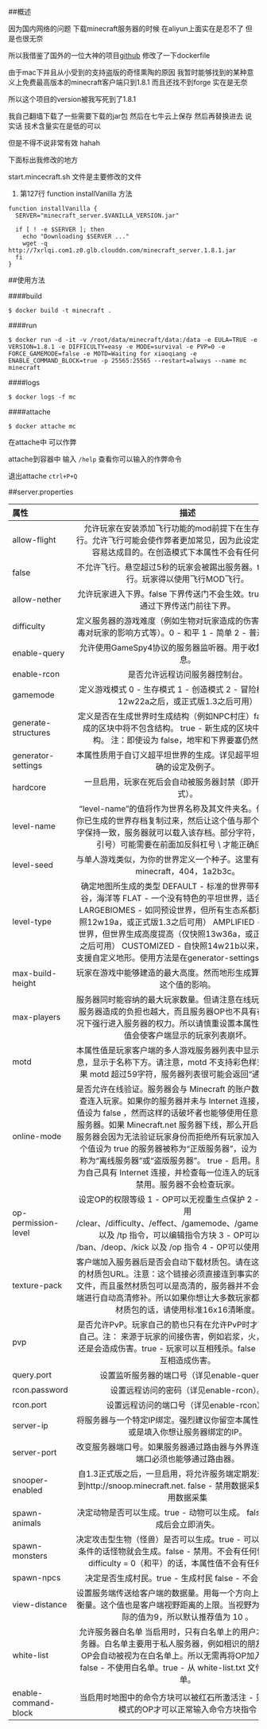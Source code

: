 
##概述

因为国内网络的问题 下载minecraft服务器的时候 在aliyun上面实在是忍不了
但是也很无奈 


所以我借鉴了国外的一位大神的项目[github](https://github.com/itzg/dockerfiles/tree/master/minecraft-server)  修改了一下dockerfile 

由于mac下并且从小受到的支持盗版的奇怪熏陶的原因 我暂时能够找到的某种意义上免费最高版本的minecraft客户端只到1.8.1 而且还找不到forge  实在是无奈


所以这个项目的version被我写死到了1.8.1


我自己翻墙下载了一些需要下载的jar包 然后在七牛云上保存 然后再替换进去 说实话 技术含量实在是低的可以 

但是不得不说非常有效 hahah


下面标出我修改的地方 

start.mincecraft.sh  文件是主要修改的文件 


1. 第127行 function installVanilla 方法

```
function installVanilla {
  SERVER="minecraft_server.$VANILLA_VERSION.jar"

  if [ ! -e $SERVER ]; then
    echo "Downloading $SERVER ..."
    wget -q http://7xrlqi.com1.z0.glb.clouddn.com/minecraft_server.1.8.1.jar
  fi
}

```

##使用方法

####build  

```
$ docker build -t minecraft .

```

####run

```
$ docker run -d -it -v /root/data/minecraft/data:/data -e EULA=TRUE -e VERSION=1.8.1 -e DIFFICULTY=easy -e MODE=survival -e PVP=0 -e FORCE_GAMEMODE=false -e MOTD=Waiting for xiaoqiang -e ENABLE_COMMAND_BLOCK=true -p 25565:25565 --restart=always --name mc minecraft

```  

####logs

```
$ docker logs -f mc

```

####attache

```
$ docker attache mc
```

在attache中 可以作弊

attache到容器中 输入 ```/help``` 查看你可以输入的作弊命令

退出attache ``` ctrl+P+Q ```



##server.properties

属性           | 描述
:------------ | :-----------:
allow-flight  | 允许玩家在安装添加飞行功能的mod前提下在生存模式下飞行。允许飞行可能会使作弊者更加常见，因为此设定会使他们更容易达成目的。在创造模式下本属性不会有任何作用。
false | 不允许飞行。悬空超过5秒的玩家会被踢出服务器。true  允许飞行。玩家得以使用飞行MOD飞行。
allow-nether | 允许玩家进入下界。false  下界传送门不会生效。true  玩家可以通过下界传送门前往下界。
difficulty  | 定义服务器的游戏难度（例如生物对玩家造成的伤害，饥饿与中毒对玩家的影响方式等）。0 - 和平 1 - 简单 2 - 普通 3 - 困难
enable-query |  允许使用GameSpy4协议的服务器监听器。用于收集服务器信息。
enable-rcon | 是否允许远程访问服务器控制台。
gamemode | 定义游戏模式 0 - 生存模式 1 - 创造模式 2 - 冒险模式（仅在12w22a之后，或正式版1.3之后可用）
generate-structures  | 定义是否在生成世界时生成结构（例如NPC村庄）false - 新生成的区块中将不包含结构。 true - 新生成的区块中将包含结构。 注：即使设为 false，地牢和下界要塞仍然会生成
generator-settings  | 本属性质用于自订义超平坦世界的生成。详见超平坦世界了解正确的设定及例子。
hardcore|一旦启用，玩家在死后会自动被服务器封禁（即开启极限模式）。
level-name  |“level-name”的值将作为世界名称及其文件夹名。你也可以把你已生成的世界存档复制过来，然后让这个值与那个文件夹的名字保持一致，服务器就可以载入该存档。部分字符，例如 ' （单引号）可能需要在前面加反斜杠号 \ 才能正确应用。
level-seed  | 与单人游戏类似，为你的世界定义一个种子。这里有一些例子：minecraft，404，1a2b3c。
level-type  | 确定地图所生成的类型 DEFAULT - 标准的世界带有丘陵，河谷，海洋等  FLAT - 一个没有特色的平坦世界，适合用于建设 LARGEBIOMES - 如同预设世界，但所有生态系都更大（仅快照12w19a，或正式版1.3之后可用） AMPLIFIED - 如同预设世界，但世界生成高度提高（仅快照13w36a，或正式版1.7.2之后可用） CUSTOMIZED - 自快照14w21b以来，服务器亦支援自定义地形。使用方法是在generator-settings贴上代码。
max-build-height |  玩家在游戏中能够建造的最大高度。然而地形生成算法并不会受这个值的影响。
max-players | 服务器同时能容纳的最大玩家数量。但请注意在线玩家越多，对服务器造成的负担也越大，而且服务器OP也不具有在人满的情况下强行进入服务器的权力。所以请慎重设置本属性，过大的数值会使客户端显示的玩家列表崩坏。
motd | 本属性值是玩家客户端的多人游戏服务器列表中显示的服务器讯息，显示于名称下方。请注意，motd 不支持彩色样式代码。 如果 motd 超过59字符，服务器列表很可能会返回“通讯错误”。
online-mode | 是否允许在线验证。服务器会与 Minecraft 的账户数据库对比检查连入玩家。如果你的服务器并未与 Internet 连接，则将这个值设为 false ，然而这样的话破坏者也能够使用任意假账户登录服务器。如果 Minecraft.net 服务器下线，那么开启在线验证的服务器会因为无法验证玩家身份而拒绝所有玩家加入。通常，这个值设为 true 的服务器被称为“正版服务器”，设为 false 的被称为“离线服务器”或“盗版服务器”。 true - 启用。服务器会认为自己具有 Internet 连接，并检查每一位连入的玩家。   false - 禁用。服务器不会检查玩家。
op-permission-level | 设定OP的权限等级   1 - OP可以无视重生点保护   2 - OP可以使用 /clear、/difficulty、/effect、/gamemode、/gamerule、/give 以及 /tp 指令，可以编辑指令方块    3 - OP可以使用 /ban、/deop、/kick 以及 /op 指令   4 - OP可以使用 /stop 指令
texture-pack | 客户端加入服务器后是否会自动下载材质包。请在这里填入完整的材质包URL。注意：这个链接必须直接连到事实的材质包ZIP文件，而且虽然材质包可以是高清的，服务器并不会对玩家服务端进行自动高清修补。所以如果你想让大多数玩家都能够使用该材质包的话，请使用标准16x16清晰度。
pvp | 是否允许PvP。玩家自己的箭也只有在允许PvP时才可能伤害到自己。注： 来源于玩家的间接伤害，例如岩浆，火，TNT等，还是会造成伤害。true - 玩家可以互相残杀。false - 玩家无法互相造成伤害。
query.port  | 设置监听服务器的端口号（详见enable-query）。
rcon.password | 设置远程访问的密码（详见enable-rcon）。
rcon.port | 设置远程访问的端口号（详见enable-rcon）。
server-ip | 将服务器与一个特定IP绑定。强烈建议你留空本属性值！留空，或是填入你想让服务器绑定的IP。
server-port  | 改变服务器端口号。如果服务器通过路由器与外界连接的话，该端口必须也能够通过路由器。
snooper-enabled | 自1.3正式版之后，一旦启用，将允许服务端定期发送统计数据到http://snoop.minecraft.net.    false - 禁用数据采集   true - 启用数据采集
spawn-animals | 决定动物是否可以生成。true - 动物可以生成。 false - 动物生成后会立即消失。
spawn-monsters | 决定攻击型生物（怪兽）是否可以生成。true - 可以。只要满足条件的话怪物就会生成。false - 禁用。不会有任何怪物。如果difficulty = 0（和平）的话，本属性值不会有任何影响。
spawn-npcs  | 决定是否生成村民。true - 生成村民  false - 不会有村民。
view-distance | 设置服务端传送给客户端的数据量。用每一个方向上的区块数量衡量。这个值也是客户端视野距离的上限。当视野为“远”时，实际的值为9，所以默认推荐值为 10 。
white-list | 允许服务器白名单  当启用时，只有白名单上的用户才能连接服务器。白名单主要用于私人服务器，例如相识的朋友等。注 - OP会自动被视为在白名单上。所以无需再将OP加入白名单。false - 不使用白名单。true - 从 white-list.txt 文件加载白名单。
enable-command-block | 当启用时地图中的命令方块可以被红石所激活注 - 只有在创造模式的OP才可以正常输入命令方块指令       

